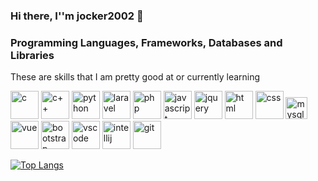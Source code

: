 ### Hi there, I''m jocker2002 👋

### Programming Languages, Frameworks, Databases and Libraries

These are skills that I am pretty good at or currently learning

<p>
 <img src="https://upload.wikimedia.org/wikipedia/commons/1/18/C_Programming_Language.svg" alt="c" width="45px">
 <img src="https://abrudz.github.io/logos/CPlusPlus.svg" alt="c++" width="45px">
 <img src="https://abrudz.github.io/logos/Python.svg" alt="python" width="45px">
 <img src="https://upload.wikimedia.org/wikipedia/commons/9/9a/Laravel.svg" alt="laravel" width="45px">
 <img src="https://abrudz.github.io/logos/PHP.svg" alt="php" width="45px">
 <img src="https://upload.wikimedia.org/wikipedia/commons/9/99/Unofficial_JavaScript_logo_2.svg" alt="javascript" width="45px">
 <img src="https://en.wikipedia.org/wiki/JQuery#/media/File:JQuery_logo.svg" alt="jquery" width="45px">
 <img src="https://user-images.githubusercontent.com/66707636/177419055-26ba5165-81fe-44c4-9362-34358d0bc7c2.svg" alt="html" width="45px">
 <img src="https://user-images.githubusercontent.com/66707636/177419068-409bc96f-3591-4dc9-805b-fb6ad567f982.svg" alt="css" width="45px">
 <img src="https://upload.wikimedia.org/wikipedia/en/thumb/d/dd/MySQL_logo.svg/2880px-MySQL_logo.svg.png" alt="mysql" width="35px">
 <img src="https://user-images.githubusercontent.com/66707636/177422153-1291e476-a073-461c-b194-9ebc123fb90d.svg" alt="vue" width="45px">
 <img src="https://user-images.githubusercontent.com/66707636/177422209-8223d64b-b119-4153-99b1-31bd67365ebe.svg" alt="bootstrap" width="45px">
 <img src="https://user-images.githubusercontent.com/66707636/177422269-5848c9f4-60eb-4b7a-b040-345c9fbb210f.svg" alt="vscode" width="45px">
 <img src="https://user-images.githubusercontent.com/66707636/177422297-d7bf49ba-7610-423a-a7a0-9f2423f55d19.svg" alt="intellij" width="45px">
 <img src="https://user-images.githubusercontent.com/66707636/177422401-44f7f8aa-13dc-4966-b9c5-87673f0fafd3.svg" alt="git" width="45px">
</p>

[![Top Langs](https://github-readme-stats-hneels.vercel.app/api/top-langs/?username=hneels&layout=compact&langs_count=6&bg_color=00000000)](https://github.com/hneels/github-readme-stats)

<!--
**jocker2002/jocker2002** is a ✨ _special_ ✨ repository because its `README.md` (this file) appears on your GitHub profile.

Here are some ideas to get you started:

- 🔭 I’m currently working on ...
- 🌱 I’m currently learning ...
- 👯 I’m looking to collaborate on ...
- 🤔 I’m looking for help with ...
- 💬 Ask me about ...
- 📫 How to reach me: ...
- 😄 Pronouns: ...
- ⚡ Fun fact: ...
-->

 
